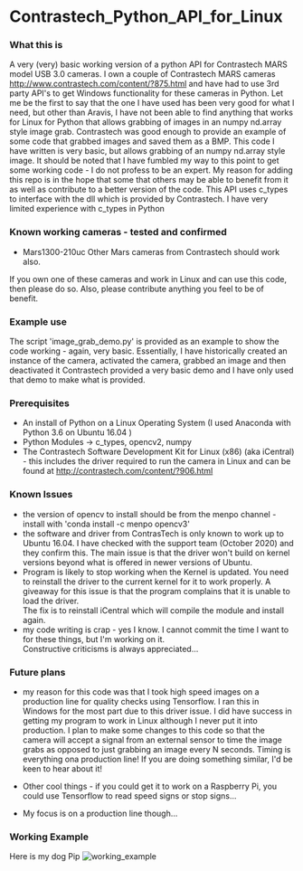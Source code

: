 # Contrastech_Python_API_for_Linux
### What this is
A very (very) basic working version of a python API for Contrastech MARS model USB 3.0 cameras.
I own a couple of Contrastech MARS cameras http://www.contrastech.com/content/?875.html
and have had to use 3rd party API's to get Windows functionality for these cameras in Python. 
Let me be the first to say that the one I have used has been very good for what I need, but other than Aravis, I have 
not been able to find anything that works for Linux for Python that allows grabbing of images in an numpy nd.array style image grab.
Contrastech was good enough to provide an example of some code that grabbed images and saved them as a BMP.  This code I have written is
very basic, but allows grabbing of an numpy nd.array style image.
It should be noted that I have fumbled my way to this point to get some working code - I do not profess to be an expert.  My reason for
adding this repo is in the hope that some that others may be able to benefit from it as well as contribute to a better version of the
code.  This API uses c_types to interface with the dll which is provided by Contrastech.  I have very limited experience with c_types in Python 

### Known working cameras - tested and confirmed
- Mars1300-210uc
Other Mars cameras from Contrastech should work also.

If you own one of these cameras and work in Linux and can use this code, then please do so.  Also, please contribute anything you feel to be of benefit.
### Example use
The script 'image_grab_demo.py' is provided as an example to show the code working - again, very basic.
Essentially, I have historically created an instance of the camera, activated the camera, grabbed an image and then deactivated it
Contrastech provided a very basic demo and I have only used that demo to make what is provided. 

### Prerequisites
- An install of Python on a Linux Operating System (I used Anaconda with Python 3.6 on Ubuntu 16.04  )
- Python Modules -> c_types, opencv2, numpy
- The Contrastech Software Development Kit for Linux (x86) (aka iCentral) - this includes the driver required to run the camera in Linux and can be found at http://contrastech.com/content/?906.html

### Known Issues
- the version of opencv to install should be from the menpo channel - install with 'conda install -c menpo opencv3'
- the software and driver from ContrasTech is only known to work up to Ubuntu 16.04.  I have checked with the support 
team (October 2020) and they confirm this.  The main issue is that the driver won't build on kernel versions beyond 
what is offered in newer versions of Ubuntu.
- Program is likely to stop working when the Kernel is updated.  You need to reinstall the driver to the current kernel 
for it to work properly.  A giveaway for this issue is that the program complains that it is unable to load the driver.  
The fix is to reinstall iCentral which will compile the module and install again. 
- my code writing is crap - yes I know.  I cannot commit the time I want to for these things, but I'm working on it.  
Constructive criticisms is always appreciated...

### Future plans
- my reason for this code was that I took high speed images on a production line for quality checks using Tensorflow.  I
ran this in Windows for the most part due to this driver issue.  I did have success in getting my program to 
work in Linux although I never put it into production.  I plan to make some changes to this code so that the camera will 
accept a signal from an external sensor to time the image grabs as opposed to just grabbing an image every
N seconds.  Timing is everything ona production line!  If you are doing something similar, I'd be keen to hear about it!

- Other cool things - if you could get it to work on a Raspberry Pi, you could use Tensorflow to read speed signs or stop signs...
- My focus is on a production line though...

### Working Example
Here is my dog Pip
![working_example](https://user-images.githubusercontent.com/10386637/43674828-ce240cb2-981c-11e8-9265-56a9268cf157.png)


